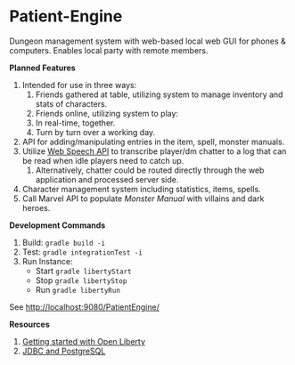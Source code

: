 # Patient-Engine
Dungeon management system with web-based local web GUI for phones &amp; computers. Enables local party with remote members.

**Planned Features**

1. Intended for use in three ways:
    1. Friends gathered at table, utilizing system to manage inventory and stats of characters.
    1. Friends online, utilizing system to play:
      1. In real-time, together.
      1. Turn by turn over a working day.
1. API for adding/manipulating entries in the item, spell, monster manuals.
1. Utilize [Web Speech API](https://developers.google.com/web/updates/2013/01/Voice-Driven-Web-Apps-Introduction-to-the-Web-Speech-API) to transcribe player/dm chatter to a log that can be read when idle players need to catch up.
    1. Alternatively, chatter could be routed directly through the web application and processed server side.
1. Character management system including statistics, items, spells.
1. Call Marvel API to populate *Monster Manual* with villains and dark heroes.

**Development Commands**
1. Build: `gradle build -i`
1. Test: `gradle integrationTest -i`
1. Run Instance:
    - Start `gradle libertyStart`
    - Stop `gradle libertyStop`
    - Run `gradle libertyRun`
    
See <http://localhost:9080/PatientEngine/>

**Resources**
1. [Getting started with Open Liberty](https://openliberty.io/guides/getting-started.html)
2. [JDBC and PostgreSQL](http://www.postgresqltutorial.com/postgresql-jdbc/connecting-to-postgresql-database/)

